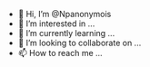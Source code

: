 - 👋 Hi, I’m @Npanonymois
- 👀 I’m interested in ...
- 🌱 I’m currently learning ...
- 💞️ I’m looking to collaborate on ...
- 📫 How to reach me ...

<!---
Npanonymois/Npanonymois is a ✨ special ✨ repository because its `README.md` (this file) appears on your GitHub profile.
You can click the Preview link to take a look at your changes.
--->
